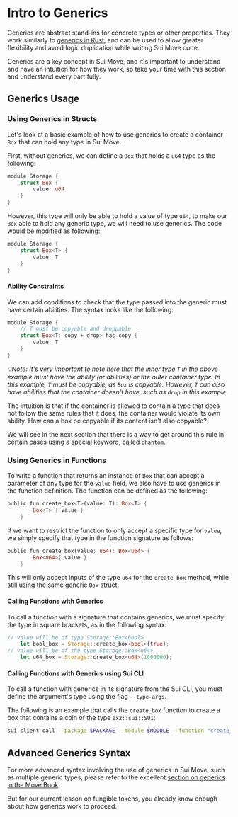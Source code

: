 # Intro to Generics

Generics are abstract stand-ins for concrete types or other properties. They work similarly to [generics in Rust](https://doc.rust-lang.org/stable/book/ch10-00-generics.html), and can be used to allow greater flexibility and avoid logic duplication while writing Sui Move code.

Generics are a key concept in Sui Move, and it's important to understand and have an intuition for how they work, so take your time with this section and understand every part fully. 

## Generics Usage

### Using Generics in Structs

Let's look at a basic example of how to use generics to create a container `Box` that can hold any type in Sui Move.

First, without generics, we can define a `Box` that holds a `u64` type as the following:

```rust
module Storage {
    struct Box {
        value: u64
    }
}
```

However, this type will only be able to hold a value of type `u64`, to make our `Box` able to hold any generic type, we will need to use generics. The code would be modified as following:

```rust
module Storage {
    struct Box<T> {
        value: T
    }
}
```

#### Ability Constraints

We can add conditions to check that the type passed into the generic must have certain abilities. The syntax looks like the following:

```rust
module Storage {
    // T must be copyable and droppable 
    struct Box<T: copy + drop> has copy {
        value: T
    }
}
```

*💡Note: It's very important to note here that the inner type `T` in the above example must have the ability (or abilities) or the outer container type. In this example, `T` must be copyable, as `Box` is copyable. However, `T` can also have abilities that the container doesn't have, such as `drop` in this example.*

The intuition is that if the container is allowed to contain a type that does not follow the same rules that it does, the container would violate its own ability. How can a box be copyable if its content isn't also copyable?

We will see in the next section that there is a way to get around this rule in certain cases using a special keyword, called `phantom`. 

### Using Generics in Functions

To write a function that returns an instance of `Box` that can accept a parameter of any type for the `value` field, we also have to use generics in the function definition. The function can be defined as the following:

```rust
public fun create_box<T>(value: T): Box<T> {
        Box<T> { value }
    }
```

If we want to restrict the function to only accept a specific type for `value`, we simply specify that type in the function signature as follows:

```rust
public fun create_box(value: u64): Box<u64> {
        Box<u64>{ value }
    }
```

This will only accept inputs of the type `u64` for the `create_box` method, while still using the same generic `Box` struct. 

#### Calling Functions with Generics

To call a function with a signature that contains generics, we must specify the type in square brackets, as in the following syntax:

```rust
// value will be of type Storage::Box<bool>
    let bool_box = Storage::create_box<bool>(true);
// value will be of the type Storage::Box<u64>
    let u64_box = Storage::create_box<u64>(1000000);
```

#### Calling Functions with Generics using Sui CLI

To call a function with generics in its signature from the Sui CLI, you must define the argument's type using the flag `--type-args`.

The following is an example that calls the `create_box` function to create a box that contains a coin of the type `0x2::sui::SUI`:

```bash
sui client call --package $PACKAGE --module $MODULE --function "create_box" --args $OBJECT_ID --type-args 0x2::sui::SUI --gas-budget 10000
```

## Advanced Generics Syntax

For more advanced syntax involving the use of generics in Sui Move, such as multiple generic types, please refer to the excellent [section on generics in the Move Book](https://move-book.com/advanced-topics/understanding-generics.html). 

But for our current lesson on fungible tokens, you already know enough about how generics work to proceed. 




